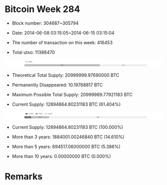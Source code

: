 # Bitcoin Week 284

- Block number: 304687~305794

- Date: 2014-06-08 03:15:05~2014-06-15 03:15:04

- The number of transaction on this week: 416453

- Total utxo: 11386470

![](../images/mined_week284.png)

- Theoretical Total Supply: 20999999.97690000 BTC

- Permanently Disappeared: 10.19768817 BTC

- Maximum Possible Total Supply: 20999989.77921183 BTC

- Current Supply: 12894864.80231183 BTC (61.404%)

![](../images/year_week284.png)


- Current Supply: 12894864.80231183 BTC (100.000%)

- More than 3 years: 1884001.00246840 BTC (14.610%)

- More than 5 years: 694517.06000000 BTC (5.386%)

- More than 10 years: 0.00000000 BTC (0.000%)

# Remarks

